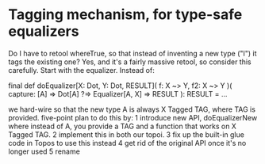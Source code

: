 # Tagging mechanism, for type-safe equalizers

Do I have to retool whereTrue, so that instead of inventing a new type ("I") it tags the existing one?
Yes, and it's a fairly massive retool, so consider this carefully. Start with the equalizer. Instead of:

  final def doEqualizer[X: Dot, Y: Dot, RESULT](
    f: X ~> Y,
    f2: X ~> Y
  )(
    capture: [A] => Dot[A] ?=> Equalizer[A, X] => RESULT
  ): RESULT = ...

we hard-wire so that the new type A is always X Tagged TAG, where TAG is provided.
five-point plan to do this by:
1 introduce new API, doEqualizerNew where instead of A, you provide a TAG and a function that works on X Tagged TAG.
2 implement this in both our topoi.
3 fix up the built-in glue code in Topos to use this instead
4 get rid of the original API once it's no longer used
5 rename

